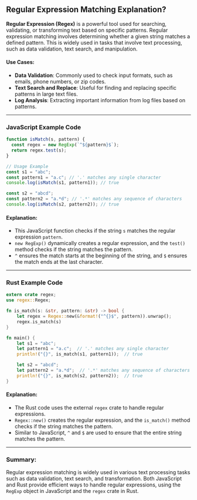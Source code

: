 ## Regular Expression Matching Explanation?

**Regular Expression (Regex)** is a powerful tool used for searching, validating, or transforming text based on specific patterns. Regular expression matching involves determining whether a given string matches a defined pattern. This is widely used in tasks that involve text processing, such as data validation, text search, and manipulation.

#### **Use Cases**:

- **Data Validation**: Commonly used to check input formats, such as emails, phone numbers, or zip codes.
- **Text Search and Replace**: Useful for finding and replacing specific patterns in large text files.
- **Log Analysis**: Extracting important information from log files based on patterns.

---

### **JavaScript Example Code**

```javascript
function isMatch(s, pattern) {
  const regex = new RegExp(`^${pattern}$`);
  return regex.test(s);
}

// Usage Example
const s1 = "abc";
const pattern1 = "a.c"; // '.' matches any single character
console.log(isMatch(s1, pattern1)); // true

const s2 = "abcd";
const pattern2 = "a.*d"; // '.*' matches any sequence of characters
console.log(isMatch(s2, pattern2)); // true
```

#### **Explanation**:

- This JavaScript function checks if the string `s` matches the regular expression `pattern`.
- `new RegExp()` dynamically creates a regular expression, and the `test()` method checks if the string matches the pattern.
- `^` ensures the match starts at the beginning of the string, and `$` ensures the match ends at the last character.

---

### **Rust Example Code**

```rust
extern crate regex;
use regex::Regex;

fn is_match(s: &str, pattern: &str) -> bool {
    let regex = Regex::new(&format!("^{}$", pattern)).unwrap();
    regex.is_match(s)
}

fn main() {
    let s1 = "abc";
    let pattern1 = "a.c";  // '.' matches any single character
    println!("{}", is_match(s1, pattern1));  // true

    let s2 = "abcd";
    let pattern2 = "a.*d";  // '.*' matches any sequence of characters
    println!("{}", is_match(s2, pattern2));  // true
}
```

#### **Explanation**:

- The Rust code uses the external `regex` crate to handle regular expressions.
- `Regex::new()` creates the regular expression, and the `is_match()` method checks if the string matches the pattern.
- Similar to JavaScript, `^` and `$` are used to ensure that the entire string matches the pattern.

---

### **Summary**:

Regular expression matching is widely used in various text processing tasks such as data validation, text search, and transformation. Both JavaScript and Rust provide efficient ways to handle regular expressions, using the `RegExp` object in JavaScript and the `regex` crate in Rust.
